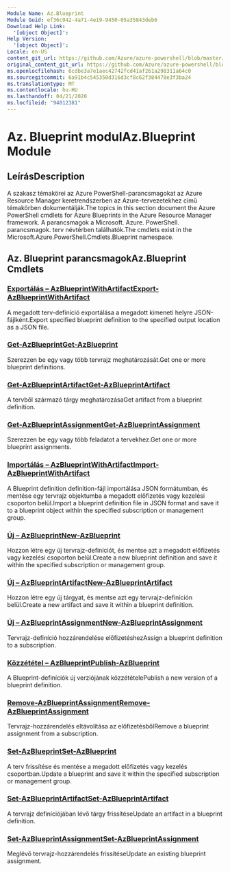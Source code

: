 ```yaml
---
Module Name: Az.Blueprint
Module Guid: ef36c942-4a71-4e19-9450-05a35843deb6
Download Help Link:
  '[object Object]': 
Help Version:
  '[object Object]': 
Locale: en-US
content_git_url: https://github.com/Azure/azure-powershell/blob/master/src/Blueprint/Blueprint/help/Az.Blueprint.md
original_content_git_url: https://github.com/Azure/azure-powershell/blob/master/src/Blueprint/Blueprint/help/Az.Blueprint.md
ms.openlocfilehash: 6cdbe3a7e1aec42742fcd41af261a298311a64c0
ms.sourcegitcommit: 6a91b4c545350d316d3cf8c62f384478e3f3ba24
ms.translationtype: MT
ms.contentlocale: hu-HU
ms.lasthandoff: 04/21/2020
ms.locfileid: "94012381"
---
```

# <span data-ttu-id="f0067-101">Az. Blueprint modul</span><span class="sxs-lookup"><span data-stu-id="f0067-101">Az.Blueprint Module</span></span>
## <span data-ttu-id="f0067-102">Leírás</span><span class="sxs-lookup"><span data-stu-id="f0067-102">Description</span></span>
<span data-ttu-id="f0067-103">A szakasz témakörei az Azure PowerShell-parancsmagokat az Azure Resource Manager keretrendszerben az Azure-tervezetekhez című témakörben dokumentálják.</span><span class="sxs-lookup"><span data-stu-id="f0067-103">The topics in this section document the Azure PowerShell cmdlets for Azure Blueprints in the Azure Resource Manager framework.</span></span> <span data-ttu-id="f0067-104">A parancsmagok a Microsoft. Azure. PowerShell. parancsmagok. terv névtérben találhatók.</span><span class="sxs-lookup"><span data-stu-id="f0067-104">The cmdlets exist in the Microsoft.Azure.PowerShell.Cmdlets.Blueprint namespace.</span></span>

## <span data-ttu-id="f0067-105">Az. Blueprint parancsmagok</span><span class="sxs-lookup"><span data-stu-id="f0067-105">Az.Blueprint Cmdlets</span></span>
### [<span data-ttu-id="f0067-106">Exportálás – AzBlueprintWithArtifact</span><span class="sxs-lookup"><span data-stu-id="f0067-106">Export-AzBlueprintWithArtifact</span></span>](Export-AzBlueprintWithArtifact.md)
<span data-ttu-id="f0067-107">A megadott terv-definíció exportálása a megadott kimeneti helyre JSON-fájlként.</span><span class="sxs-lookup"><span data-stu-id="f0067-107">Export specified blueprint definition to the specified output location as a JSON file.</span></span> 

### [<span data-ttu-id="f0067-108">Get-AzBlueprint</span><span class="sxs-lookup"><span data-stu-id="f0067-108">Get-AzBlueprint</span></span>](Get-AzBlueprint.md)
<span data-ttu-id="f0067-109">Szerezzen be egy vagy több tervrajz meghatározását.</span><span class="sxs-lookup"><span data-stu-id="f0067-109">Get one or more blueprint definitions.</span></span>

### [<span data-ttu-id="f0067-110">Get-AzBlueprintArtifact</span><span class="sxs-lookup"><span data-stu-id="f0067-110">Get-AzBlueprintArtifact</span></span>](Get-AzBlueprintArtifact.md)
<span data-ttu-id="f0067-111">A tervből származó tárgy meghatározása</span><span class="sxs-lookup"><span data-stu-id="f0067-111">Get artifact from a blueprint definition.</span></span>

### [<span data-ttu-id="f0067-112">Get-AzBlueprintAssignment</span><span class="sxs-lookup"><span data-stu-id="f0067-112">Get-AzBlueprintAssignment</span></span>](Get-AzBlueprintAssignment.md)
<span data-ttu-id="f0067-113">Szerezzen be egy vagy több feladatot a tervekhez.</span><span class="sxs-lookup"><span data-stu-id="f0067-113">Get one or more blueprint assignments.</span></span>

### [<span data-ttu-id="f0067-114">Importálás – AzBlueprintWithArtifact</span><span class="sxs-lookup"><span data-stu-id="f0067-114">Import-AzBlueprintWithArtifact</span></span>](Import-AzBlueprintWithArtifact.md)
<span data-ttu-id="f0067-115">A Blueprint definition definition-fájl importálása JSON formátumban, és mentése egy tervrajz objektumba a megadott előfizetés vagy kezelési csoporton belül.</span><span class="sxs-lookup"><span data-stu-id="f0067-115">Import a blueprint definition file in JSON format and save it to a blueprint object within the specified subscription or management group.</span></span>

### [<span data-ttu-id="f0067-116">Új – AzBlueprint</span><span class="sxs-lookup"><span data-stu-id="f0067-116">New-AzBlueprint</span></span>](New-AzBlueprint.md)
<span data-ttu-id="f0067-117">Hozzon létre egy új tervrajz-definíciót, és mentse azt a megadott előfizetés vagy kezelési csoporton belül.</span><span class="sxs-lookup"><span data-stu-id="f0067-117">Create a new blueprint definition and save it within the specified subscription or management group.</span></span>

### [<span data-ttu-id="f0067-118">Új – AzBlueprintArtifact</span><span class="sxs-lookup"><span data-stu-id="f0067-118">New-AzBlueprintArtifact</span></span>](New-AzBlueprintArtifact.md)
<span data-ttu-id="f0067-119">Hozzon létre egy új tárgyat, és mentse azt egy tervrajz-definíción belül.</span><span class="sxs-lookup"><span data-stu-id="f0067-119">Create a new artifact and save it within a blueprint definition.</span></span>

### [<span data-ttu-id="f0067-120">Új – AzBlueprintAssignment</span><span class="sxs-lookup"><span data-stu-id="f0067-120">New-AzBlueprintAssignment</span></span>](New-AzBlueprintAssignment.md)
<span data-ttu-id="f0067-121">Tervrajz-definíció hozzárendelése előfizetéshez</span><span class="sxs-lookup"><span data-stu-id="f0067-121">Assign a blueprint definition to a subscription.</span></span>

### [<span data-ttu-id="f0067-122">Közzététel – AzBlueprint</span><span class="sxs-lookup"><span data-stu-id="f0067-122">Publish-AzBlueprint</span></span>](Publish-AzBlueprint.md)
<span data-ttu-id="f0067-123">A Blueprint-definíciók új verziójának közzététele</span><span class="sxs-lookup"><span data-stu-id="f0067-123">Publish a new version of a blueprint definition.</span></span>

### [<span data-ttu-id="f0067-124">Remove-AzBlueprintAssignment</span><span class="sxs-lookup"><span data-stu-id="f0067-124">Remove-AzBlueprintAssignment</span></span>](Remove-AzBlueprintAssignment.md)
<span data-ttu-id="f0067-125">Tervrajz-hozzárendelés eltávolítása az előfizetésből</span><span class="sxs-lookup"><span data-stu-id="f0067-125">Remove a blueprint assignment from a subscription.</span></span>

### [<span data-ttu-id="f0067-126">Set-AzBlueprint</span><span class="sxs-lookup"><span data-stu-id="f0067-126">Set-AzBlueprint</span></span>](Set-AzBlueprint.md)
<span data-ttu-id="f0067-127">A terv frissítése és mentése a megadott előfizetés vagy kezelés csoportban.</span><span class="sxs-lookup"><span data-stu-id="f0067-127">Update a blueprint and save it within the specified subscription or management group.</span></span>

### [<span data-ttu-id="f0067-128">Set-AzBlueprintArtifact</span><span class="sxs-lookup"><span data-stu-id="f0067-128">Set-AzBlueprintArtifact</span></span>](Set-AzBlueprintArtifact.md)
<span data-ttu-id="f0067-129">A tervrajz definíciójában lévő tárgy frissítése</span><span class="sxs-lookup"><span data-stu-id="f0067-129">Update an artifact in a blueprint definition.</span></span>

### [<span data-ttu-id="f0067-130">Set-AzBlueprintAssignment</span><span class="sxs-lookup"><span data-stu-id="f0067-130">Set-AzBlueprintAssignment</span></span>](Set-AzBlueprintAssignment.md)
<span data-ttu-id="f0067-131">Meglévő tervrajz-hozzárendelés frissítése</span><span class="sxs-lookup"><span data-stu-id="f0067-131">Update an existing blueprint assignment.</span></span>


